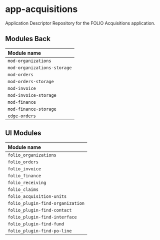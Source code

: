 # app-acquisitions
Application Descriptor Repository for the FOLIO Acquisitions application.


## Modules Back

| Module name                 |
|:----------------------------|
| `mod-organizations`         |
| `mod-organizations-storage` |
| `mod-orders`                |
| `mod-orders-storage`        |
| `mod-invoice`               |
| `mod-invoice-storage`       |
| `mod-finance`               |
| `mod-finance-storage`       |
| `edge-orders`               |

## UI Modules

| Module name                      |
|:---------------------------------|
| `folio_organizations`            |
| `folio_orders`                   |
| `folio_invoice`                  |
| `folio_finance`                  |
| `folio_receiving`                |
| `folio_claims`                   |
| `folio_acquisition-units`        |
| `folio_plugin-find-organization` |
| `folio_plugin-find-contact`      |
| `folio_plugin-find-interface`    |
| `folio_plugin-find-fund`         |
| `folio_plugin-find-po-line`      |

